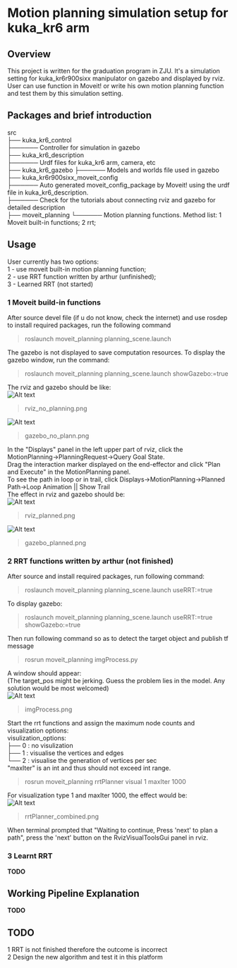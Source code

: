 # Motion planning simulation setup for kuka_kr6 arm
## Overview
This project is written for the graduation program in ZJU. It's a simulation setting for kuka_kr6r900sixx manipulator on gazebo and displayed by rviz. User can use function in Moveit! or write his own motion planning function and test them by this simulation setting.

## Packages and brief introduction
src  
├── kuka_kr6_control  
├────── Controller for simulation in gazebo  
├── kuka_kr6_description  
├────── Urdf files for kuka_kr6 arm, camera, etc  
├── kuka_kr6_gazebo
├────── Models and worlds file used in gazebo  
├── kuka_kr6r900sixx_moveit_config  
├────── Auto generated moveit_config_package by Moveit! using the urdf file in kuka_kr6_description.  
├────── Check for the tutorials about connecting rviz and gazebo for detailed description  
├── moveit_planning
└────── Motion planning functions. Method list: 1 Moveit built-in functions; 2 rrt;  

## Usage
User currently has two options:  
1 - use moveit built-in motion planning function;  
2 - use RRT function written by arthur (unfinished);  
3 - Learned RRT (not started)  

### 1 Moveit build-in functions
After source devel file (if u do not know, check the internet) and use rosdep to install required packages, run the following command  
> roslaunch moveit_planning planning_scene.launch  

The gazebo is not displayed to save computation resources. To display the gazebo window, run the command:  
> roslaunch moveit_planning planning_scene.launch showGazebo:=true  
  
The rviz and gazebo should be like:  
![Alt text](https://github.com/ChenqiuXD/kuka_arm/blob/master/images/rviz_no_planning.png)  
> rviz_no_planning.png  

![Alt text](https://github.com/ChenqiuXD/kuka_arm/blob/master/images/gazebo_no_plann.png)  
> gazebo_no_plann.png  

In the "Displays" panel in the left upper part of rviz, click the MotionPlanning->PlanningRequest->Query Goal State.  
Drag the interaction marker displayed on the end-effector and click "Plan and Execute" in the MotionPlanning panel.  
To see the path in loop or in trail, click Displays->MotionPlanning->Planned Path->Loop Animation || Show Trail  
The effect in rviz and gazebo should be:  
![Alt text](https://github.com/ChenqiuXD/kuka_arm/blob/master/images/rviz_planned.png)  
> rviz_planned.png  

![Alt text](https://github.com/ChenqiuXD/kuka_arm/blob/master/images/gazebo_planned.png)  
> gazebo_planned.png  

### 2 RRT functions written by arthur (not finished)
After source and install required packages, run following command:  
> roslaunch moveit_planning planning_scene.launch useRRT:=true  

To display gazebo:  
> roslaunch moveit_planning planning_scene.launch useRRT:=true showGazebo:=true  

Then run following command so as to detect the target object and publish tf message   
> rosrun moveit_planning imgProcess.py 
  
A window should appear:   
(The target_pos might be jerking. Guess the problem lies in the model. Any solution would be most welcomed)  
![Alt text](https://github.com/ChenqiuXD/kuka_arm/blob/master/images/imgProcess.png)  
> imgProcess.png  

Start the rrt functions and assign the maximum node counts and visualization options:  
visulization_options:  
├── 0 : no visulization  
├── 1 : visualise the vertices and edges  
└── 2 : visualise the generation of vertices per sec  
"maxIter" is an int and thus should not exceed int range.  
> rosrun moveit_planning rrtPlanner visual 1 maxIter 1000  

For visualization type 1 and maxIter 1000, the effect would be:  
![Alt text](https://github.com/ChenqiuXD/kuka_arm/blob/master/images/rrtPlanner_before_next.png)  
> rrtPlanner_combined.png  

When terminal prompted that "Waiting to continue, Press 'next' to plan a path", press the 'next' button on the RvizVisualToolsGui panel in rviz.  

### 3 Learnt RRT
**TODO**

## Working Pipeline Explanation
**TODO**

## TODO
1 RRT is not finished therefore the outcome is incorrect  
2 Design the new algorithm and test it in this platform  
